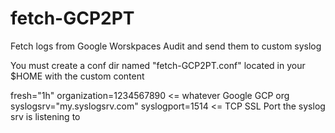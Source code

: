 # fetch-GCP2PT
Fetch logs from Google Worskpaces Audit and send them to custom syslog


You must create a conf dir named "fetch-GCP2PT.conf"  located in your $HOME with the custom content

fresh="1h"
organization=1234567890 <= whatever Google GCP org
syslogsrv="my.syslogsrv.com"
syslogport=1514 <= TCP SSL Port the syslog srv is listening to

